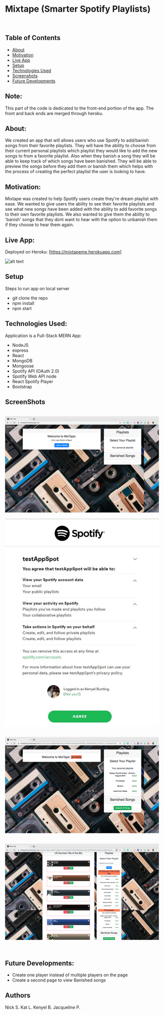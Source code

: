 # Mixtape (Smarter Spotify Playlists)
​
## Table of Contents
* [About](#about)
* [Motivation](#motivation)
* [Live App](#live-app)
* [Setup](#setup)
* [Technologies Used](#technologies-used)
* [Screenshots](#screenshots)
* [Future Developments](#future-developments)
​
## Note:
This part of the code is dedicated to the front-end portion of the app. The front and back ends are merged through heroku. ​

## About:
We created an app that will allows users who use Spotify to add/banish songs from their favorite playlists. They will have the ability to choose from their current personal playlists which playlist they would like to add the new songs to from a favorite playlist. Also when they banish a song they will be able to keep track of which songs have been banished. They will be able to preview the songs before they add them or banish them which helps with the process of creating the perfect playlist the user is looking to have.
​
## Motivation:
Mixtape was created to help Spotify users create they're dream playlist with ease. We wanted to give users the ability to see their favorite playlists and see what new songs have been added with the ability to add favorite songs to their own favorite playlists. We also wanted to give them the ability to 'banish' songs that they dont want to hear with the option to unbanish them if they choose to hear them again. 
​
## Live App:
Deployed on Heroku: [https://mixtapeme.herokuapp.com]

![alt text](./client/public/images/mixtapeHowToVideo.gif "HowToVideo")
​
## Setup
Steps to run app on local server
- git clone the repo
- npm install
- npm start
​
## Technologies Used:
Application is a Full-Stack MERN App: 
- NodeJS
- express
- React
- MongoDB
- Mongoose
- Spotify API (OAuth 2.0)
- Spotify Web API node
- React Spotify Player
- Bootstrap
​
## ScreenShots
​
![alt text](./client/public/images/onload.png "onload")


![alt text](./client/public/images/spotifylogin.JPG "Spotify Login")
​

![alt text](./client/public/images/loggedin.png "logged in")

​
![alt text](./client/public/images/playlists.png "playlist page")


​
​
## Future Developments:
- Create one player instead of multiple players on the page 
- Create a second page to view Banished songs 
​
​
## Authors 
Nick S. 
Kat L. 
Kenyel B.
Jacqueline P.